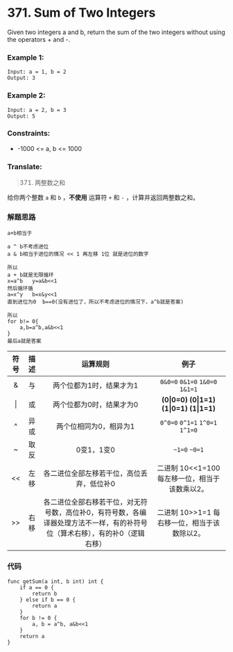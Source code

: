 # 371. Sum of Two Integers

Given two integers a and b, return the sum of the two integers without using the operators + and -.

### Example 1:

```
Input: a = 1, b = 2
Output: 3
```

### Example 2:

```
Input: a = 2, b = 3
Output: 5
```

### Constraints:

* -1000 <= a, b <= 1000

### Translate:

> 371. 两整数之和

给你两个整数 `a` 和 `b` ，**不使用** 运算符 `+` 和 `-` ，计算并返回两整数之和。


### 解题思路

```
a+b相当于

a ^ b不考虑进位
a & b相当于进位的情况 << 1 再左移 1位 就是进位的数字

所以
a + b就是无限循环
x=a^b   y=a&b<<1
然后循环循
a=x^y   b=x&y<<1
直到进位为0  b==0(没有进位了，所以不考虑进位的情况下，a^b就是答案)

所以
for b!= 0{
    a,b=a^b,a&b<<1
}
最后a就是答案
```
|符号|描述|运算规则|例子|
|:---:|:---:|:---:|:---:|
| & | 与 | 两个位都为1时，结果才为1 | `0&0=0`  `0&1=0`  `1&0=0`  `1&1=1` |
| &#124;| 或 | 两个位都为0时，结果才为0 | **(0&#124;0=0)**  **(0&#124;1=1)**  **(1&#124;0=1)**  **(1&#124;1=1)**|
| ^ | 异或 | 两个位相同为0，相异为1 | `0^0=0`  `0^1=1`  `1^0=1`  `1^1=0`|
| ~ | 取反 | 0变1，1变0 | `~1=0`  `~0=1` |
| << | 左移 | 各二进位全部左移若干位，高位丢弃，低位补0 | 二进制 10<<1=100 每左移一位，相当于该数乘以2。|
| >> | 右移 | 各二进位全部右移若干位，对无符号数，高位补0，有符号数，各编译器处理方法不一样，有的补符号位（算术右移），有的补0（逻辑右移） | 二进制 10>>1=1 每右移一位，相当于该数除以2。 |

### 代码

```golang
func getSum(a int, b int) int {
	if a == 0 {
		return b
	} else if b == 0 {
		return a
	}
	for b != 0 {
		a, b = a^b, a&b<<1
	}
	return a
}
```